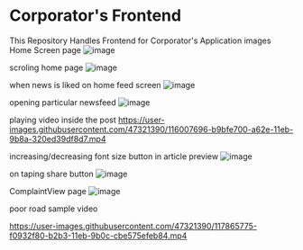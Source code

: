 # Corporator's Frontend
This Repository Handles Frontend for Corporator's Application
images
Home Screen page
![image](https://user-images.githubusercontent.com/47321390/115930107-8b170480-a4a6-11eb-8f08-b5bc62bb41e2.png)

scroling home page
![image](https://user-images.githubusercontent.com/47321390/115930185-a7b33c80-a4a6-11eb-908c-9f9ff4a662c7.png)

when news is liked on home feed screen
![image](https://user-images.githubusercontent.com/47321390/115930303-d7624480-a4a6-11eb-9f61-82ff0731d7bf.png)

opening particular newsfeed
![image](https://user-images.githubusercontent.com/47321390/115785471-217ef380-a3dd-11eb-9553-83d65f2ccd0e.png)

playing video inside the post
https://user-images.githubusercontent.com/47321390/116007696-b9bfe700-a62e-11eb-9b8a-320ed39df8d7.mp4


increasing/decreasing font size button in article preview
![image](https://user-images.githubusercontent.com/47321390/115785783-905c4c80-a3dd-11eb-90ac-d5809d9f50cd.png)

on taping share button
![image](https://user-images.githubusercontent.com/47321390/115785834-a23def80-a3dd-11eb-90af-8a93f2ed705c.png)

ComplaintView page
![image](https://user-images.githubusercontent.com/47321390/115930362-f1038c00-a4a6-11eb-9f94-0a9614c2456a.png)

poor road sample video

https://user-images.githubusercontent.com/47321390/117865775-f0932f80-b2b3-11eb-9b0c-cbe575efeb84.mp4

